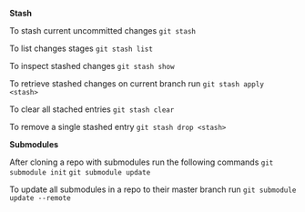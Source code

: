 ---
---

**Stash**

To stash current uncommitted changes
`git stash`

To list changes stages
`git stash list`

To inspect stashed changes
`git stash show`

To retrieve stashed changes on current branch run
`git stash apply <stash>`

To clear all stached entries
`git stash clear`

To remove a single stashed entry
`git stash drop <stash>`

**Submodules**

After cloning a repo with submodules run the following commands
`git submodule init`
`git submodule update`

To update all submodules in a repo to their master branch run
`git submodule update --remote`

